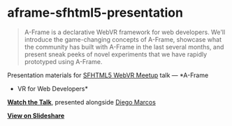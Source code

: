 # aframe-sfhtml5-presentation

> A-Frame is a declarative WebVR framework for web developers. We'll introduce
the game-changing concepts of A-Frame, showcase what the community has built
with A-Frame in the last several months, and present sneak peeks of novel
experiments that we have rapidly prototyped using A-Frame.

Presentation materials for [SFHTML5 WebVR
Meetup](https://www.meetup.com/sfhtml5/events/230072340/) talk &mdash; *A-Frame
- VR for Web Developers*

**[Watch the Talk](https://www.youtube.com/watch?v=wRqoSdPZQBY)**, presented
alongside [Diego Marcos](https://twitter.com/dmarcos)

**[View on Slideshare](http://www.slideshare.net/KevinNgo11/aframe-vr-for-web-developers)**
